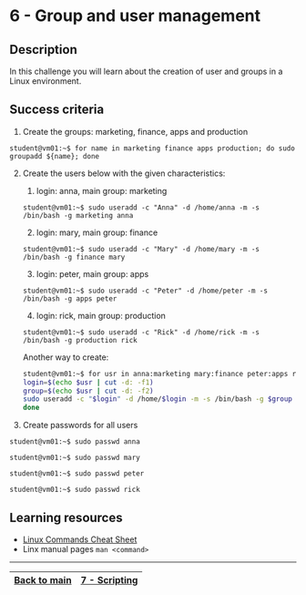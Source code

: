 # 6 - Group and user management

## Description

In this challenge you will learn about the creation of user and groups in a Linux environment.

## Success criteria

1. Create the groups: marketing, finance, apps and production

`student@vm01:~$ for name in marketing finance apps production; do sudo groupadd ${name}; done`

2. Create the users below with the given characteristics:

    1. login: anna, main group: marketing
  
    `student@vm01:~$ sudo useradd -c "Anna" -d /home/anna -m -s /bin/bash -g marketing anna`
  
    2. login: mary, main group: finance
  
    `student@vm01:~$ sudo useradd -c "Mary" -d /home/mary -m -s /bin/bash -g finance mary`
  
    3. login: peter, main group: apps
  
    `student@vm01:~$ sudo useradd -c "Peter" -d /home/peter -m -s /bin/bash -g apps peter`
  
    4. login: rick, main group: production
  
    `student@vm01:~$ sudo useradd -c "Rick" -d /home/rick -m -s /bin/bash -g production rick`
  
    Another way to create:
    ```bash
    student@vm01:~$ for usr in anna:marketing mary:finance peter:apps rick:prouction; do
    login=$(echo $usr | cut -d: -f1)
    group=$(echo $usr | cut -d: -f2)
    sudo useradd -c "$login" -d /home/$login -m -s /bin/bash -g $group $login
    done  
    ```
  
3. Create passwords for all users

`student@vm01:~$ sudo passwd anna`

`student@vm01:~$ sudo passwd mary`

`student@vm01:~$ sudo passwd peter`

`student@vm01:~$ sudo passwd rick`

## Learning resources

* [Linux Commands Cheat Sheet](../resources/commands.md)
* Linx manual pages `man <command>`

---

[Back to main](../README.md)| [7 - Scripting](../answers/lab-scripting.md)
:----- |:---- |
